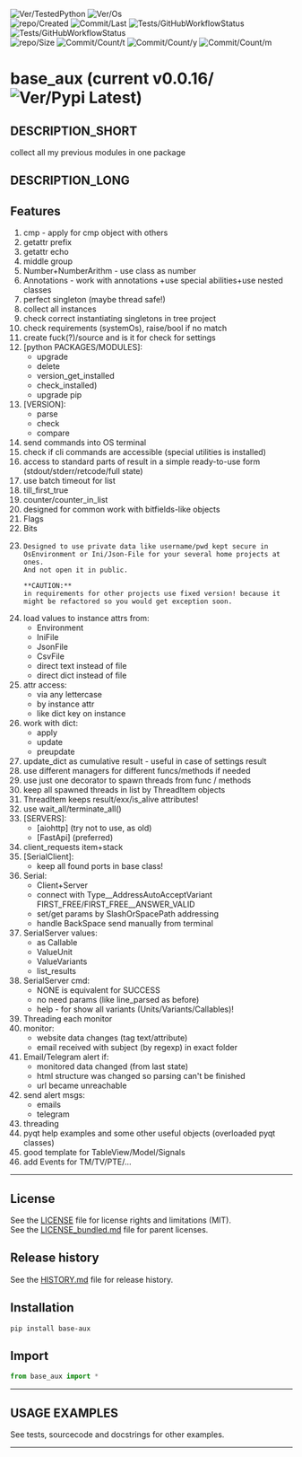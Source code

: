 ![Ver/TestedPython](https://img.shields.io/pypi/pyversions/base_aux)
![Ver/Os](https://img.shields.io/badge/os_development-Windows-blue)  
![repo/Created](https://img.shields.io/github/created-at/centroid457/base_aux)
![Commit/Last](https://img.shields.io/github/last-commit/centroid457/base_aux)
![Tests/GitHubWorkflowStatus](https://github.com/centroid457/base_aux/actions/workflows/test_linux.yml/badge.svg)
![Tests/GitHubWorkflowStatus](https://github.com/centroid457/base_aux/actions/workflows/test_windows.yml/badge.svg)  
![repo/Size](https://img.shields.io/github/repo-size/centroid457/base_aux)
![Commit/Count/t](https://img.shields.io/github/commit-activity/t/centroid457/base_aux)
![Commit/Count/y](https://img.shields.io/github/commit-activity/y/centroid457/base_aux)
![Commit/Count/m](https://img.shields.io/github/commit-activity/m/centroid457/base_aux)

# base_aux (current v0.0.16/![Ver/Pypi Latest](https://img.shields.io/pypi/v/base_aux?label=pypi%20latest))

## DESCRIPTION_SHORT
collect all my previous modules in one package

## DESCRIPTION_LONG



## Features
1. cmp - apply for cmp object with others  
2. getattr prefix  
3. getattr echo  
4. middle group  
5. Number+NumberArithm - use class as number  
6. Annotations - work with annotations +use special abilities+use nested classes  
7. perfect singleton (maybe thread safe!)  
8. collect all instances  
9. check correct instantiating singletons in tree project  
10. check requirements (systemOs), raise/bool if no match  
11. create fuck(?)/source and is it for check for settings  
12. [python PACKAGES/MODULES]:  
	- upgrade  
	- delete  
	- version_get_installed  
	- check_installed)  
	- upgrade pip  
13. [VERSION]:  
	- parse  
	- check  
	- compare  
14. send commands into OS terminal  
15. check if cli commands are accessible (special utilities is installed)  
16. access to standard parts of result in a simple ready-to-use form (stdout/stderr/retcode/full state)  
17. use batch timeout for list  
18. till_first_true  
19. counter/counter_in_list  
20. designed for common work with bitfields-like objects  
21. Flags  
22. Bits  
23. 
        Designed to use private data like username/pwd kept secure in OsEnvironment or Ini/Json-File for your several home projects at ones.  
        And not open it in public.  
    
        **CAUTION:**  
        in requirements for other projects use fixed version! because it might be refactored so you would get exception soon.
          
24. load values to instance attrs from:  
	- Environment  
	- IniFile  
	- JsonFile  
	- CsvFile  
	- direct text instead of file  
	- direct dict instead of file  
25. attr access:  
	- via any lettercase  
	- by instance attr  
	- like dict key on instance  
26. work with dict:  
	- apply  
	- update  
	- preupdate  
27. update_dict as cumulative result - useful in case of settings result  
28. use different managers for different funcs/methods if needed  
29. use just one decorator to spawn threads from func / methods  
30. keep all spawned threads in list by ThreadItem objects  
31. ThreadItem keeps result/exx/is_alive attributes!  
32. use wait_all/terminate_all()  
33. [SERVERS]:  
	- [aiohttp] (try not to use, as old)  
	- [FastApi] (preferred)  
34. client_requests item+stack  
35. [SerialClient]:  
	- keep all found ports in base class!  
36. Serial:  
	- Client+Server  
	- connect with Type__AddressAutoAcceptVariant FIRST_FREE/FIRST_FREE__ANSWER_VALID  
	- set/get params by SlashOrSpacePath addressing  
	- handle BackSpace send manually from terminal  
37. SerialServer values:  
	- as Callable  
	- ValueUnit  
	- ValueVariants  
	- list_results  
38. SerialServer cmd:  
	- NONE is equivalent for SUCCESS  
	- no need params (like line_parsed as before)  
	- help - for show all variants (Units/Variants/Callables)!  
39. Threading each monitor  
40. monitor:  
	- website data changes (tag text/attribute)  
	- email received with subject (by regexp) in exact folder  
41. Email/Telegram alert if:  
	- monitored data changed (from last state)  
	- html structure was changed so parsing can't be finished  
	- url became unreachable  
42. send alert msgs:  
	- emails  
	- telegram  
43. threading  
44. pyqt help examples and some other useful objects (overloaded pyqt classes)  
45. good template for TableView/Model/Signals  
46. add Events for TM/TV/PTE/...  


********************************************************************************
## License
See the [LICENSE](LICENSE) file for license rights and limitations (MIT).  
See the [LICENSE_bundled.md](LICENSE_bundled.md) file for parent licenses.  


## Release history
See the [HISTORY.md](HISTORY.md) file for release history.  


## Installation
```commandline
pip install base-aux
```


## Import
```python
from base_aux import *
```


********************************************************************************
## USAGE EXAMPLES
See tests, sourcecode and docstrings for other examples.  

********************************************************************************
